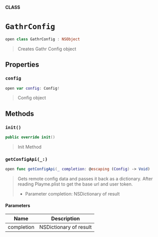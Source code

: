 **CLASS**

# `GathrConfig`

```swift
open class GathrConfig : NSObject
```

> Creates Gathr Config object

## Properties
### `config`

```swift
open var config: Config!
```

> Config object

## Methods
### `init()`

```swift
public override init()
```

> Init Method

### `getConfigApi(_:)`

```swift
open func getConfigApi(_ completion: @escaping (Config) -> Void)
```

> Gets remote config data and passes it back as a dictionary. After reading Playme.plist to get the base url and user token.
>  - Parameter completion: NSDictionary of result

#### Parameters

| Name | Description |
| ---- | ----------- |
| completion | NSDictionary of result |